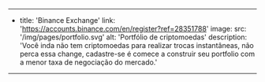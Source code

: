 ---
- title: 'Binance Exchange'
  link: 'https://accounts.binance.com/en/register?ref=28351788'
  image: 
    src: '/img/pages/portfolio.svg'
    alt: 'Portfólio de criptomoedas'
  description: 'Você inda não tem criptomoedas para realizar trocas instantâneas, não perca essa change, cadastre-se é comece a construir seu portfolio com a menor taxa de negociação do mercado.'
---